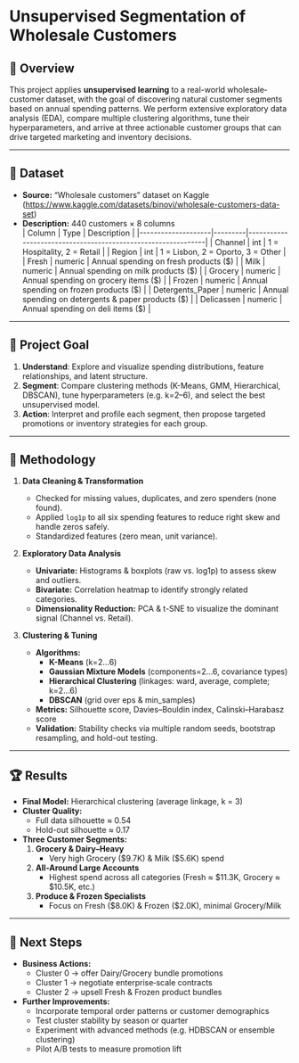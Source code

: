 # Unsupervised Segmentation of Wholesale Customers

## 📖 Overview  
This project applies **unsupervised learning** to a real-world wholesale‐customer dataset, with the goal of discovering natural customer segments based on annual spending patterns. We perform extensive exploratory data analysis (EDA), compare multiple clustering algorithms, tune their hyperparameters, and arrive at three actionable customer groups that can drive targeted marketing and inventory decisions.

---

## 📂 Dataset  
- **Source:** “Wholesale customers” dataset on Kaggle  
  (https://www.kaggle.com/datasets/binovi/wholesale-customers-data-set)  
- **Description:** 440 customers × 8 columns  
  | Column             | Type    | Description                                                  |
  |--------------------|---------|--------------------------------------------------------------|
  | Channel            | int     | 1 = Hospitality, 2 = Retail                                  |
  | Region             | int     | 1 = Lisbon, 2 = Oporto, 3 = Other                            |
  | Fresh              | numeric | Annual spending on fresh products (\$)                       |
  | Milk               | numeric | Annual spending on milk products (\$)                        |
  | Grocery            | numeric | Annual spending on grocery items (\$)                        |
  | Frozen             | numeric | Annual spending on frozen products (\$)                      |
  | Detergents_Paper   | numeric | Annual spending on detergents & paper products (\$)          |
  | Delicassen         | numeric | Annual spending on deli items (\$)                           |

---

## 🎯 Project Goal  
1. **Understand**: Explore and visualize spending distributions, feature relationships, and latent structure.  
2. **Segment**: Compare clustering methods (K-Means, GMM, Hierarchical, DBSCAN), tune hyperparameters (e.g. k=2–6), and select the best unsupervised model.  
3. **Action**: Interpret and profile each segment, then propose targeted promotions or inventory strategies for each group.

---

## 🔬 Methodology  
1. **Data Cleaning & Transformation**  
   - Checked for missing values, duplicates, and zero spenders (none found).  
   - Applied `log1p` to all six spending features to reduce right skew and handle zeros safely.  
   - Standardized features (zero mean, unit variance).

2. **Exploratory Data Analysis**  
   - **Univariate:** Histograms & boxplots (raw vs. log1p) to assess skew and outliers.  
   - **Bivariate:** Correlation heatmap to identify strongly related categories.  
   - **Dimensionality Reduction:** PCA & t-SNE to visualize the dominant signal (Channel vs. Retail).

3. **Clustering & Tuning**  
   - **Algorithms:**  
     - **K-Means** (k=2…6)  
     - **Gaussian Mixture Models** (components=2…6, covariance types)  
     - **Hierarchical Clustering** (linkages: ward, average, complete; k=2…6)  
     - **DBSCAN** (grid over eps & min_samples)  
   - **Metrics:** Silhouette score, Davies–Bouldin index, Calinski–Harabasz score  
   - **Validation:** Stability checks via multiple random seeds, bootstrap resampling, and hold-out testing.

---

## 🏆 Results  
- **Final Model:** Hierarchical clustering (average linkage, k = 3)  
- **Cluster Quality:**  
  - Full data silhouette ≈ 0.54  
  - Hold-out silhouette ≈ 0.17  
- **Three Customer Segments:**  
  1. **Grocery & Dairy–Heavy**  
     - Very high Grocery ($9.7K) & Milk ($5.6K) spend  
  2. **All-Around Large Accounts**  
     - Highest spend across all categories (Fresh ≈ $11.3K, Grocery ≈ $10.5K, etc.)  
  3. **Produce & Frozen Specialists**  
     - Focus on Fresh ($8.0K) & Frozen ($2.0K), minimal Grocery/Milk  

---

## 🚀 Next Steps  
- **Business Actions:**  
  - Cluster 0 → offer Dairy/Grocery bundle promotions  
  - Cluster 1 → negotiate enterprise‐scale contracts  
  - Cluster 2 → upsell Fresh & Frozen product bundles  
- **Further Improvements:**  
  - Incorporate temporal order patterns or customer demographics  
  - Test cluster stability by season or quarter  
  - Experiment with advanced methods (e.g. HDBSCAN or ensemble clustering)  
  - Pilot A/B tests to measure promotion lift  

